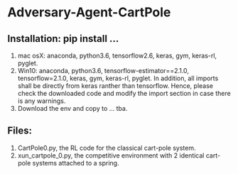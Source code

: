 # Adversary-Agent-CartPole

## Installation: pip install ...
1. mac osX: anaconda, python3.6, tensorflow2.6, keras, gym, keras-rl, pyglet. 
2. Win10: anaconda, python3.6, tensorflow-estimator==2.1.0, tensorflow=2.1.0, keras, gym, keras-rl, pyglet. In addition, all imports shall be directly from keras ranther than tensorflow. Hence, please check the downloaded code and modify the import section in case there is any warnings.  
3. Download the env and copy to ... tba. 

## Files: 
1. CartPole0.py, the RL code for the classical cart-pole system. 
2. xun_cartpole_0.py, the competitive environment with 2 identical cart-pole systems attached to a spring. 
